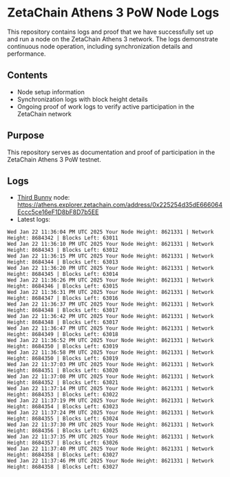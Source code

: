 # ZetaChain Athens 3 PoW Node Logs
This repository contains logs and proof that we have successfully set up and run a node on the ZetaChain Athens 3 network. The logs demonstrate continuous node operation, including synchronization details and performance.

## Contents
- Node setup information
- Synchronization logs with block height details
- Ongoing proof of work logs to verify active participation in the ZetaChain network

## Purpose
This repository serves as documentation and proof of participation in the ZetaChain Athens 3 PoW testnet.

## Logs

- [Third Bunny](https://thirdbunny.xyz/) node: https://athens.explorer.zetachain.com/address/0x225254d35dE666064Eccc5ce16eF1D8bF8D7b5EE
- Latest logs:
```
Wed Jan 22 11:36:04 PM UTC 2025 Your Node Height: 8621331 | Network Height: 8684342 | Blocks Left: 63011
Wed Jan 22 11:36:10 PM UTC 2025 Your Node Height: 8621331 | Network Height: 8684343 | Blocks Left: 63012
Wed Jan 22 11:36:15 PM UTC 2025 Your Node Height: 8621331 | Network Height: 8684344 | Blocks Left: 63013
Wed Jan 22 11:36:20 PM UTC 2025 Your Node Height: 8621331 | Network Height: 8684345 | Blocks Left: 63014
Wed Jan 22 11:36:26 PM UTC 2025 Your Node Height: 8621331 | Network Height: 8684346 | Blocks Left: 63015
Wed Jan 22 11:36:31 PM UTC 2025 Your Node Height: 8621331 | Network Height: 8684347 | Blocks Left: 63016
Wed Jan 22 11:36:37 PM UTC 2025 Your Node Height: 8621331 | Network Height: 8684348 | Blocks Left: 63017
Wed Jan 22 11:36:42 PM UTC 2025 Your Node Height: 8621331 | Network Height: 8684348 | Blocks Left: 63017
Wed Jan 22 11:36:47 PM UTC 2025 Your Node Height: 8621331 | Network Height: 8684349 | Blocks Left: 63018
Wed Jan 22 11:36:52 PM UTC 2025 Your Node Height: 8621331 | Network Height: 8684350 | Blocks Left: 63019
Wed Jan 22 11:36:58 PM UTC 2025 Your Node Height: 8621331 | Network Height: 8684350 | Blocks Left: 63019
Wed Jan 22 11:37:03 PM UTC 2025 Your Node Height: 8621331 | Network Height: 8684351 | Blocks Left: 63020
Wed Jan 22 11:37:08 PM UTC 2025 Your Node Height: 8621331 | Network Height: 8684352 | Blocks Left: 63021
Wed Jan 22 11:37:14 PM UTC 2025 Your Node Height: 8621331 | Network Height: 8684353 | Blocks Left: 63022
Wed Jan 22 11:37:19 PM UTC 2025 Your Node Height: 8621331 | Network Height: 8684354 | Blocks Left: 63023
Wed Jan 22 11:37:24 PM UTC 2025 Your Node Height: 8621331 | Network Height: 8684355 | Blocks Left: 63024
Wed Jan 22 11:37:30 PM UTC 2025 Your Node Height: 8621331 | Network Height: 8684356 | Blocks Left: 63025
Wed Jan 22 11:37:35 PM UTC 2025 Your Node Height: 8621331 | Network Height: 8684357 | Blocks Left: 63026
Wed Jan 22 11:37:40 PM UTC 2025 Your Node Height: 8621331 | Network Height: 8684358 | Blocks Left: 63027
Wed Jan 22 11:37:46 PM UTC 2025 Your Node Height: 8621331 | Network Height: 8684358 | Blocks Left: 63027
```
